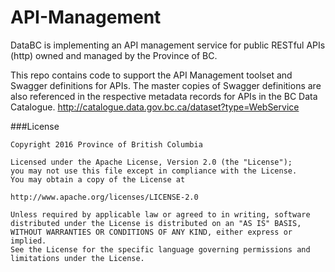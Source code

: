 # API-Management
DataBC is implementing an API management service for public RESTful APIs (http) owned and managed by the Province of BC. 

This repo contains code to support the API Management toolset and Swagger definitions for APIs. The master copies of Swagger definitions are also referenced in the respective metadata records for APIs in the BC Data Catalogue.
http://catalogue.data.gov.bc.ca/dataset?type=WebService


###License

```
Copyright 2016 Province of British Columbia

Licensed under the Apache License, Version 2.0 (the "License");
you may not use this file except in compliance with the License.
You may obtain a copy of the License at 

http://www.apache.org/licenses/LICENSE-2.0

Unless required by applicable law or agreed to in writing, software
distributed under the License is distributed on an "AS IS" BASIS,
WITHOUT WARRANTIES OR CONDITIONS OF ANY KIND, either express or implied.
See the License for the specific language governing permissions and
limitations under the License.
```
